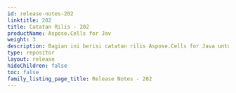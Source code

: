 ```yaml
---
id: release-notes-202
linktitle: 202
title: Catatan Rilis - 202
productName: Aspose.Cells for Jav
weight: 3
description: Bagian ini berisi catatan rilis Aspose.Cells for Java untuk tahun 2021. Dalam catatan rilis ini, kami menerbitkan daftar masalah yang telah diperbaiki dalam versi saat ini, serta API publik dan perubahan perilaku
type: repositor
layout: release
hideChildren: false
toc: false
family_listing_page_title: Release Notes - 202
---
```

